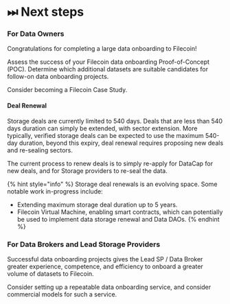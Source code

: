 # ⏭ Next steps

### For Data Owners

Congratulations for completing a large data onboarding to Filecoin!&#x20;

Assess the success of your Filecoin data onboarding Proof-of-Concept (POC). Determine which additional datasets are suitable candidates for follow-on data onboarding projects.

Consider becoming a Filecoin Case Study. &#x20;

#### Deal Renewal

Storage deals are currently limited to 540 days. Deals that are less than 540 days duration can simply be extended, with sector extension. More typically, verified storage deals can be expected to use the maximum 540-day duration, beyond this expiry, deal renewal requires proposing new deals and re-sealing sectors.

The current process to renew deals is to simply re-apply for DataCap for new deals, and for Storage providers to re-seal the data.

{% hint style="info" %}
Storage deal renewals is an evolving space. Some notable work in-progress include:

* Extending maximum storage deal duration up to 5 years.&#x20;
* Filecoin Virtual Machine, enabling smart contracts, which can potentially be used to implement data storage renewal and Data DAOs.
{% endhint %}

### For Data Brokers and Lead Storage Providers

Successful data onboarding projects gives the Lead SP / Data Broker greater experience, competence, and efficiency to onboard a greater volume of datasets to Filecoin.&#x20;

Consider setting up a repeatable data onboarding service, and consider commercial models for such a service.







